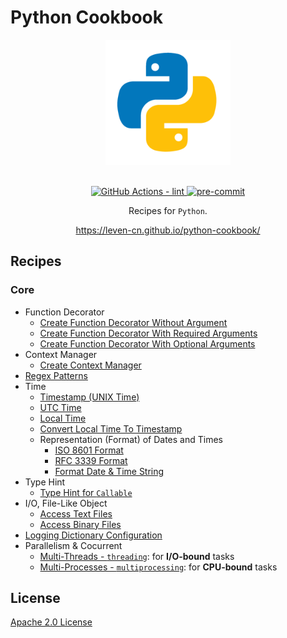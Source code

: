 # Python Cookbook

<section align="center">
  <img src="https://raw.githubusercontent.com/leven-cn/python-cookbook/main/.python-logo.png"
    alt="Python Logo" width="200" height="200" title="Python Logo">
  <br><br>
  <p>
    <a href="https://github.com/leven-cn/python-cookbook/actions/workflows/lint.yml">
      <img src="https://github.com/leven-cn/python-cookbook/actions/workflows/lint.yml/badge.svg"
      alt="GitHub Actions - lint" style="max-width:100%;">
    </a>
    <a href="https://github.com/pre-commit/pre-commit">
      <img src="https://img.shields.io/badge/pre--commit-enabled-brightgreen?logo=pre-commit&logoColor=white"
      alt="pre-commit" style="max-width:100%;">
    </a>
  </p>
  <p>Recipes for <code>Python</code>.</p>
  <p><a href="https://leven-cn.github.io/python-cookbook/">https://leven-cn.github.io/python-cookbook/</a></p>
</section>

## Recipes

### Core

- Function Decorator
  - [Create Function Decorator Without Argument](recipes/core/function_decorator_no_args)
  - [Create Function Decorator With Required Arguments](recipes/core/function_decorator_args_required)
  - [Create Function Decorator With Optional Arguments](recipes/core/function_decorator_args_optional)
- Context Manager
  - [Create Context Manager](recipes/core/context_manager)
- [Regex Patterns](recipes/core/regex_patterns)
- Time
  - [Timestamp (UNIX Time)](recipes/core/timestamp)
  - [UTC Time](recipes/core/utc_time)
  - [Local Time](recipes/core/local_time)
  - [Convert Local Time To Timestamp](recipes/core/local_time_to_timestamp)
  - Representation (Format) of Dates and Times
    - [ISO 8601 Format](recipes/core/iso_8601_fmt)
    - [RFC 3339 Format](recipes/core/rfc_3339_fmt)
    - [Format Date & Time String](recipes/core/time_str_fmt)
- Type Hint
  - [Type Hint for `Callable`](recipes/core/type_hint_for_callable)
- I/O, File-Like Object
  - [Access Text Files](recipes/core/text_io)
  - [Access Binary Files](recipes/core/binary_io)
- [Logging Dictionary Configuration](recipes/core/logging_config)
- Parallelism & Cocurrent
  - [Multi-Threads - `threading`](recipes/core/multi_threads): for **I/O-bound** tasks
  - [Multi-Processes - `multiprocessing`](recipes/core/multi_processes): for **CPU-bound** tasks

## License

[Apache 2.0 License](https://github.com/leven-cn/python-cookbook/blob/main/LICENSE)

